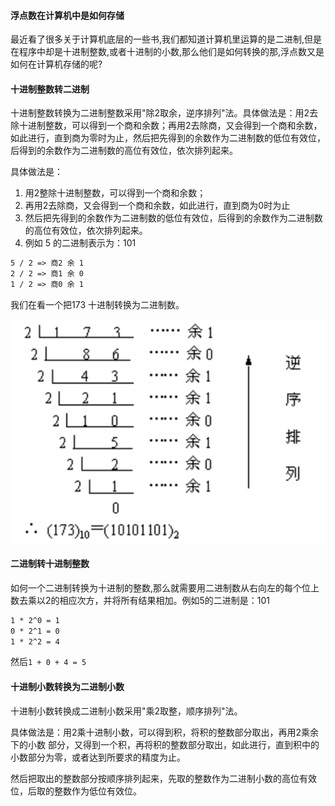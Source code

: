 #### 浮点数在计算机中是如何存储

最近看了很多关于计算机底层的一些书,我们都知道计算机里运算的是二进制,但是在程序中却是十进制整数,或者十进制的小数,那么他们是如何转换的那,浮点数又是如何在计算机存储的呢?

#### 十进制整数转二进制

十进制整数转换为二进制整数采用"除2取余，逆序排列"法。具体做法是：用2去除十进制整数，可以得到一个商和余数；再用2去除商，又会得到一个商和余数，如此进行，直到商为零时为止，然后把先得到的余数作为二进制数的低位有效位，后得到的余数作为二进制数的高位有效位，依次排列起来。

具体做法是：

1. 用2整除十进制整数，可以得到一个商和余数；
2. 再用2去除商，又会得到一个商和余数，如此进行，直到商为0时为止
3. 然后把先得到的余数作为二进制数的低位有效位，后得到的余数作为二进制数的高位有效位，依次排列起来。
4. 例如 5 的二进制表示为：101

```markdown
5 / 2 => 商2 余 1
2 / 2 => 商1 余 0
1 / 2 => 商0 余 1
```

我们在看一个把173 十进制转换为二进制数。

<p align="center">
<img width="500" align="center" src="../images/13.jpg" />
</p>


#### 二进制转十进制整数

如何一个二进制转换为十进制的整数,那么就需要用二进制数从右向左的每个位上数去乘以2的相应次方，并将所有结果相加。例如5的二进制是：101

```markdown
1 * 2^0 = 1
0 * 2^1 = 0
1 * 2^2 = 4
```

然后`1 + 0 + 4 = 5`

#### 十进制小数转换为二进制小数

十进制小数转换成二进制小数采用"乘2取整，顺序排列"法。

具体做法是：用2乘十进制小数，可以得到积，将积的整数部分取出，再用2乘余下的小数 部分，又得到一个积，再将积的整数部分取出，如此进行，直到积中的小数部分为零，或者达到所要求的精度为止。

然后把取出的整数部分按顺序排列起来，先取的整数作为二进制小数的高位有效位，后取的整数作为低位有效位。




